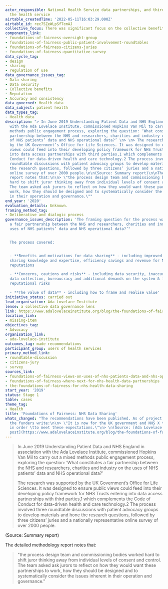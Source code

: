 ```yaml
---
actor_responsible: National Health Service data partnerships, and third parties outside
  the health service
airtable_createdTime: '2022-05-11T16:03:29.000Z'
airtable_id: rec75ZeWLpSfTcmAJ
collective_focus: There was significant focus on the collective benefits of data sharing.
components_link:
- foundations-of-fairness-oversight-group
- foundations-of-fairness-public-patient-involvement-roundtables
- foundations-of-fairness-citizens-juries
- foundations-of-fairness-quantitative-survey
data_cycle_tag:
- design
- sharing
- regulation of use
data_governance_issues_tag:
- Data sharing
- Data security
- Collective benefits
- Reputation
- Accuracy and consistency
data_governed: Health data
data_subject: patient health
data_types_tag:
- Health data
description: "> In June 2019 Understanding Patient Data and NHS England in association
  with the Ada Lovelace Institute, commissioned Hopkins Van Mil to carry out a mixed
  methods public engagement process, exploring the question: ‘What constitutes a fair
  partnership between the NHS and researchers, charities and industry on the uses
  of NHS patients’ data and NHS operational data?’ \n> \n> The research was supported
  by the UK Government’s Office for Life Sciences. It was designed to ensure public
  views could feed into their developing policy framework for NHS Trusts entering
  into data access partnerships with third parties,1 which complements the Code of
  Conduct for data-driven health and care technology.2 The process involved three
  roundtable discussions with patient advocacy groups to develop materials and hone
  the research questions, followed by three citizens’ juries and a nationally representative
  online survey of over 2000 people.\n\n(Source: Summary report)\n\nThe detailed methodology
  report notes that:\n\n> \"the process design team and commissioning bodies worked
  hard to shift juror thinking away from individual levels of consent and control.
  The team asked ask jurors to reflect on how they would want these partnerships to
  work, how they should be designed and to systematically consider the issues inherent
  in their operation and governance.\""
end_year: '2020'
evaluation_details: Unknown.
framing_method_tag:
- Deliberative and dialogic process
governance_issues_description: 'The framing question for the process was: "‘What constitutes
  a fair partnership between the NHS and researchers, charities and industry on the
  uses of NHS patients’ data and NHS operational data?’"


  The process covered:


  - **Benefits and motivations for data sharing** - including improved health outcomes,
  sharing knowledge and expertise, efficiency savings and revenue for NHS & enhanced
  reputations

  - **Concerns, cautions and risks** - including data security, inaccurate or inconsistent
  data collection, bureaucracy and additional demands on the system & financial and
  reputational risks

  - **The value of data** - including how to frame and realise value'
initiative_status: carried out
lead_organisation: Ada Lovelace Institute
lense: a collective data governance lens
link: https://www.adalovelaceinstitute.org/blog/the-foundations-of-fairness-for-nhs-health-data-sharing/
location_link:
- missing-item
objectives_tag:
- Advocacy
organisation_link:
- ada-lovelace-institute
outcomes_tag: made recommendations
participant_group: users of health services
primary_method_link:
- roundtable-discussion
- citizens-jury
- survey
sources_link:
- foundations-of-fairness-views-on-uses-of-nhs-patients-data-and-nhs-operational-data-a-mixed-methods-public-engagement-programme-with-integrated-citizens-juries
- foundations-of-fairness-where-next-for-nhs-health-data-partnerships
- the-foundations-of-fairness-for-nhs-health-data-sharing
start_year: '2019'
status: Stage 1
table: cases
theme_tag:
- Health
title: 'Foundations of Fairness: NHS Data Sharing'
whats_changed: "The recommendations have been published. As of project conclusion
  the funders write:\n\n> \"It is now for the UK government and NHS X to take action
  in order \tto meet these expectations.\"\n> \n(Source: [Ada Lovelace Institute blog
  post](https://www.adalovelaceinstitute.org/blog/the-foundations-of-fairness-for-nhs-health-data-sharing/))"
---
```


> In June 2019 Understanding Patient Data and NHS England in association with the Ada Lovelace Institute, commissioned Hopkins Van Mil to carry out a mixed methods public engagement process, exploring the question: ‘What constitutes a fair partnership between the NHS and researchers, charities and industry on the uses of NHS patients’ data and NHS operational data?’ 
> 
> The research was supported by the UK Government’s Office for Life Sciences. It was designed to ensure public views could feed into their developing policy framework for NHS Trusts entering into data access partnerships with third parties,1 which complements the Code of Conduct for data-driven health and care technology.2 The process involved three roundtable discussions with patient advocacy groups to develop materials and hone the research questions, followed by three citizens’ juries and a nationally representative online survey of over 2000 people.

(Source: Summary report)

The detailed methodology report notes that:

> "the process design team and commissioning bodies worked hard to shift juror thinking away from individual levels of consent and control. The team asked ask jurors to reflect on how they would want these partnerships to work, how they should be designed and to systematically consider the issues inherent in their operation and governance."